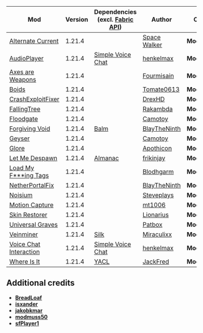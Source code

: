 | Mod | Version | Dependencies (excl. [Fabric API][url-fabric-api]) | Author | CDN |
|-----|-------- |--------------|--------|-----|
| [Alternate Current][url-alternate-current] | 1.21.4 | | [Space Walker][url-space-walker] | __Modrinth__ |
| [AudioPlayer][url-audio-player] | 1.21.4 | [Simple Voice Chat][url-simple-voice-chat] | [henkelmax][url-henkelmax] | __Modrinth__ |
| [Axes are Weapons][url-axes-are-weapons] | 1.21.4 | | [Fourmisain][url-fourmisain] | __Modrinth__ |
| [Boids][url-boids] | 1.21.4 | | [Tomate0613][url-tomate0613] | __Modrinth__ |
| [CrashExploitFixer][url-crash-exploit-fixer] | 1.21.4 | | [DrexHD][url-drexhd] | __Modrinth__ |
| [FallingTree][url-falling-tree] | 1.21.4 | | [Rakambda][url-rakambda] | __Modrinth__ |
| [Floodgate][url-floodgate] | 1.21.4 | | [Camotoy][url-camotoy] | __Modrinth__ |
| [Forgiving Void][url-forgiving-void] | 1.21.4 | [Balm][url-balm] | [BlayTheNinth][url-blaytheninth] | __Modrinth__ |
| [Geyser][url-geyser] | 1.21.4 | | [Camotoy][url-camotoy] | __Modrinth__ |
| [Glore][url-glore] | 1.21.4 | | [Apothicon][url-apothicon] | __Modrinth__ |
| [Let Me Despawn][url-let-me-despawn] | 1.21.4 | [Almanac][url-almanac] | [frikinjay][url-frikinjay] | __Modrinth__ |
| [Load My F***ing Tags][url-load-my-fucking-tags] | 1.21.4 | | [Blodhgarm][url-blodhgarm] | __Modrinth__ |
| [NetherPortalFix][url-nether-portal-fix] | 1.21.4 | | [BlayTheNinth][url-blayTheNinth] | __Modrinth__ |
| [Noisium][url-noisium] | 1.21.4 | | [Steveplays][url-steveplays] | __Modrinth__ |
| [Motion Capture][url-motion-capture] | 1.21.4 | | [mt1006][url-mt1006] | __Modrinth__ |
| [Skin Restorer][url-skin-restorer] | 1.21.4 | | [Lionarius][url-lionarius] | __Modrinth__ |
| [Universal Graves][url-universal-graves] | 1.21.4 | | [Patbox][url-patbox] | __Modrinth__ |
| [Veinminer][url-veinminer] | 1.21.4 | [Silk][url-silk] | [Miraculixx][url-miraculixx] | __Modrinth__ |
| [Voice Chat Interaction][url-voice-chat-interaction] | 1.21.4 | [Simple Voice Chat][url-simple-voice-chat] | [henkelmax][url-henkelmax] | __Modrinth__ |
| [Where Is It][url-where-is-it] | 1.21.4 | [YACL][url-yacl] | [JackFred][url-jackfred] | __Modrinth__ |

## Additional credits
- [__BreadLoaf__][url-breadloaf]
- [__isxander__][url-isxander]
- [__jakobkmar__][url-jakobkmar]
- [__modmuss50__][url-modmuss50]
- [__sfPlayer1__][url-sfplayer1]

<!-- loaders -->
[url-fabric]: <https://maven.fabricmc.net/net/fabricmc/fabric-installer/1.0.1/fabric-installer-1.0.1.jar>
<!-- authors -->
[url-apothicon]: <https://modrinth.com/user/Apothicon>
[url-blaytheninth]: <https://modrinth.com/user/BlayTheNinth>
[url-blodhgarm]: <https://modrinth.com/user/Blodhgarm>
[url-breadloaf]: <https://modrinth.com/user/BreadLoaf>
[url-camotoy]: <https://modrinth.com/user/Camotoy>
[url-drexhd]: <https://modrinth.com/user/DrexHD>
[url-fourmisain]: <https://modrinth.com/user/Fourmisain>
[url-frikinjay]: <https://modrinth.com/user/frikinjay>
[url-henkelmax]: <https://modrinth.com/user/henkelmax>
[url-isxander]: <https://modrinth.com/user/isxander>
[url-jackfred]: <https://modrinth.com/user/JackFred>
[url-jakobkmar]: <https://modrinth.com/user/jakobkmar>
[url-lionarius]: <https://modrinth.com/user/Lionarius>
[url-miraculixx]: <https://modrinth.com/user/Miraculixx>
[url-mt1006]: <https://modrinth.com/user/mt1006>
[url-modmuss50]: <https://modrinth.com/user/modmuss50>
[url-patbox]: <https://modrinth.com/user/Patbox>
[url-rakambda]: <https://modrinth.com/user/Rakambda>
[url-sfplayer1]: <https://modrinth.com/user/sfPlayer1>
[url-space-walker]: <https://modrinth.com/user/Space%20Walker>
[url-steveplays]: <https://modrinth.com/user/Steveplays>
[url-tomate0613]: <https://modrinth.com/user/Tomate0613>
<!-- mods -->
[url-almanac]: <https://cdn.modrinth.com/data/Gi02250Z/versions/inGMPti6/Almanac-1.21.3-fabric-1.4.4.jar>
[url-alternate-current]: <https://cdn.modrinth.com/data/r0v8vy1s/versions/DwfiGUVU/alternate-current-mc1.21.2-1.9.1.jar>
[url-audio-player]: <https://cdn.modrinth.com/data/SRlzjEBS/versions/377C94c4/audioplayer-fabric-1.21.4-1.13.2.jar>
[url-axes-are-weapons]: <https://cdn.modrinth.com/data/1jvt7RTc/versions/HsVnjewK/AxesAreWeapons-1.9.3-fabric-1.21.3.jar>
[url-balm]: <https://cdn.modrinth.com/data/MBAkmtvl/versions/x4uPXWNU/balm-fabric-1.21.4-21.4.22.jar>
[url-boids]: <https://cdn.modrinth.com/data/2OckSy74/versions/aiZEd0aD/Boids-1.2.3.jar>
[url-crash-exploit-fixer]: <https://cdn.modrinth.com/data/Z5GdSH3X/versions/dqRkbGHB/crashexploitfixer-fabric-1.1.0%2B1.21.jar>
[url-fabric-api]: <https://cdn.modrinth.com/data/P7dR8mSH/versions/bQZpGIz0/fabric-api-0.119.2%2B1.21.4.jar>
[url-falling-tree]: <https://cdn.modrinth.com/data/Fb4jn8m6/versions/VZaMZN0O/FallingTree-1.21.4-1.21.4.7.jar>
[url-floodgate]: <https://cdn.modrinth.com/data/bWrNNfkb/versions/nyg969vQ/Floodgate-Fabric-2.2.4-b43.jar>
[url-forgiving-void]: <https://cdn.modrinth.com/data/1vkzEZjE/versions/ekBzxjNk/forgivingvoid-fabric-1.21.4-21.4.3.jar>
[url-geyser]: <https://cdn.modrinth.com/data/wKkoqHrH/versions/ipWZqOpN/geyser-fabric-Geyser-Fabric-2.6.1-b787.jar>
[url-glore]: <https://cdn.modrinth.com/data/bqmWbUVO/versions/PiDN4198/glore-1.20.3-1.4.2.jar>
[url-let-me-despawn]: <https://cdn.modrinth.com/data/vE2FN5qn/versions/Wb7jqi55/letmedespawn-1.21.x-fabric-1.5.0.jar>
[url-load-my-fucking-tags]: <https://cdn.modrinth.com/data/67kVxsaO/versions/jEDKD9YH/lmft-1.1.0%2B1.21.4-fabric.jar>
[url-nether-portal-fix]: <https://cdn.modrinth.com/data/nPZr02ET/versions/DuRtZjks/netherportalfix-fabric-1.21.4-21.4.3.jar>
[url-noisium]: <https://cdn.modrinth.com/data/KuNKN7d2/versions/9NHdQfkN/noisium-fabric-2.5.0%2Bmc1.21.4.jar>
[url-motion-capture]: <https://cdn.modrinth.com/data/gWu44BYU/versions/uHGyuyZr/Mocap-FABRIC-1.21.4-1.3.9.jar>
[url-silk]: <https://cdn.modrinth.com/data/aTaCgKLW/versions/7WFi2tUG/silk-all-1.11.0.jar>
[url-simple-voice-chat]: <https://cdn.modrinth.com/data/9eGKb6K1/versions/pl9FpaYJ/voicechat-fabric-1.21.4-2.5.26.jar>
[url-skin-restorer]: <https://cdn.modrinth.com/data/ghrZDhGW/versions/1ozhCpij/skinrestorer-2.2.1%2B1.21-fabric.jar>
[url-universal-graves]: <https://cdn.modrinth.com/data/yn9u3ypm/versions/o2f2Idvu/graves-3.6.0%2B1.21.4.jar>
[url-veinminer]: <https://cdn.modrinth.com/data/OhduvhIc/versions/wXrGnwAw/veinminer-fabric-2.3.2.jar>
[url-voice-chat-interaction]: <https://cdn.modrinth.com/data/qsSP2ZZ0/versions/MCSYkp3r/vcinteraction-fabric-1.21.4-1.0.8.jar>
[url-where-is-it]: <https://cdn.modrinth.com/data/FCTyEqkn/versions/K6qcgGyq/whereisit-2.6.4%2B1.21.2.jar>
[url-yacl]: <https://cdn.modrinth.com/data/1eAoo2KR/versions/XeXZrziK/yet_another_config_lib_v3-3.6.6%2B1.21.4-fabric.jar>
